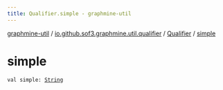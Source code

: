 ```yaml
---
title: Qualifier.simple - graphmine-util
---
```


[graphmine-util](../../index.html) / [io.github.sof3.graphmine.util.qualifier](../index.html) / [Qualifier](index.html) / [simple](./simple.html)

# simple

`val simple: `[`String`](https://kotlinlang.org/api/latest/jvm/stdlib/kotlin/-string/index.html)